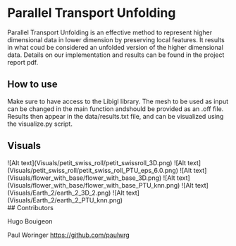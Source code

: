# Parallel Transport Unfolding
Parallel Transport Unfolding is an effective method to represent higher dimensional data in lower dimension by preserving local features. It results in what coud be considered an unfolded version of the higher dimensional data. Details on our implementation and results can be found in the project report pdf.

## How to use

Make sure to have access to the Libigl library. The mesh to be used as input can be changed in the main function andshould be provided as an .off file. Results then appear in the data/results.txt file, and can be visualized using the visualize.py script.

## Visuals
<div style= width="50%">
![Alt text](Visuals/petit_swiss_roll/petit_swissroll_3D.png) ![Alt text](Visuals/petit_swiss_roll/petit_swiss_roll_PTU_eps_6.0.png)
![Alt text](Visuals/flower_with_base/flower_with_base_3D.png) ![Alt text](Visuals/flower_with_base/flower_with_base_PTU_knn.png)
![Alt text](Visuals/Earth_2/earth_2_3D_2.png) ![Alt text](Visuals/Earth_2/earth_2_PTU_knn.png)
<div>
## Contributors

Hugo Bouigeon

Paul Woringer https://github.com/paulwrg